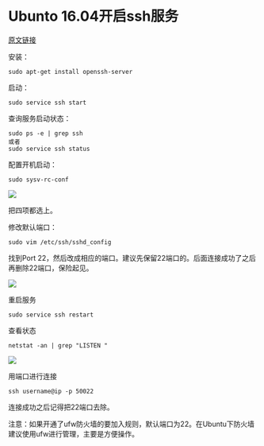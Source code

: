 # Ubunto 16.04开启ssh服务

[原文链接](https://www.cnblogs.com/EasonJim/p/7189509.html)

安装：

```
sudo apt-get install openssh-server
```
启动：

```
sudo service ssh start
```
查询服务启动状态：

```
sudo ps -e | grep ssh
或者
sudo service ssh status
```
配置开机启动：

```
sudo sysv-rc-conf
```
![](http://p2ehgqigv.bkt.clouddn.com/18-6-17/17649889.jpg)

把四项都选上。

修改默认端口：

```
sudo vim /etc/ssh/sshd_config
```

找到Port 22，然后改成相应的端口。建议先保留22端口的。后面连接成功了之后再删除22端口，保险起见。


![](http://p2ehgqigv.bkt.clouddn.com/18-6-17/41352844.jpg)

重启服务

```
sudo service ssh restart
```
查看状态

```
netstat -an | grep "LISTEN "
```


![](http://p2ehgqigv.bkt.clouddn.com/18-6-17/81817687.jpg)

用端口进行连接

```
ssh username@ip -p 50022
```
连接成功之后记得把22端口去除。 

注意：如果开通了ufw防火墙的要加入规则，默认端口为22。在Ubuntu下防火墙建议使用ufw进行管理，主要是方便操作。


<!--
create time: 2018-06-17 10:11:30
Author: Alfred

This file is created by Marboo<http://marboo.io> template file $MARBOO_HOME/.media/starts/default.md
本文件由 Marboo<http://marboo.io> 模板文件 $MARBOO_HOME/.media/starts/default.md 创建
-->

